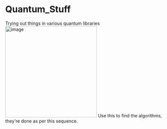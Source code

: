 # Quantum_Stuff
Trying out things in various quantum libraries
<img width="289" alt="image" src="https://user-images.githubusercontent.com/65787459/178826014-64bbb8d6-63f3-43a8-b743-e0a5d71b1bbe.png">
Use this to find the algorithms, they're done as per this sequence.

